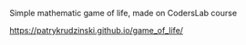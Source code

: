 Simple mathematic game of life, made on CodersLab course

https://patrykrudzinski.github.io/game_of_life/
